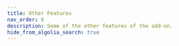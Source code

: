 ```yaml
---
title: Other Features
nav_order: 6
description: Some of the other features of the add-on.
hide_from_algolia_search: true
---
```

